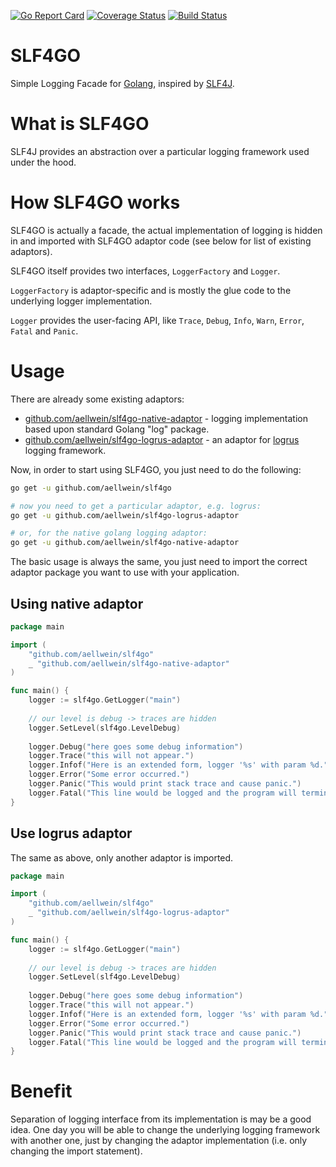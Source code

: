 [![Go Report Card](https://goreportcard.com/badge/github.com/aellwein/slf4go)](https://goreportcard.com/report/github.com/aellwein/slf4go)
[![Coverage Status](https://img.shields.io/coveralls/github/aellwein/slf4go/master.svg)](https://coveralls.io/github/aellwein/slf4go?branch=master)
[![Build Status](https://img.shields.io/travis/aellwein/slf4go/master.svg)](https://travis-ci.org/aellwein/slf4go) 

# SLF4GO
Simple Logging Facade for [Golang](https://www.golang.org), inspired by [SLF4J](https://www.slf4j.org).

# What is SLF4GO

SLF4J provides an abstraction over a particular logging framework used under the hood.

# How SLF4GO works

SLF4GO is actually a facade, the actual implementation of logging is hidden in and imported with 
SLF4GO adaptor code (see below for list of existing adaptors).

SLF4GO itself provides two interfaces, `LoggerFactory` and `Logger`.

`LoggerFactory` is adaptor-specific and is mostly the glue code to the underlying
logger implementation.

`Logger` provides the user-facing API, like `Trace`, `Debug`, `Info`, `Warn`, 
`Error`, `Fatal` and `Panic`.

# Usage

There are already some existing adaptors:
* [github.com/aellwein/slf4go-native-adaptor](https://github.com/aellwein/slf4go-native-adaptor) - logging implementation 
based upon standard Golang "log" package.
* [github.com/aellwein/slf4go-logrus-adaptor](https://github.com/aellwein/slf4go-logrus-adaptor) - an adaptor for 
[logrus](https://github.com/sirupsen/logrus) logging framework.


Now, in order to start using SLF4GO, you just need to do the following:
```sh
go get -u github.com/aellwein/slf4go

# now you need to get a particular adaptor, e.g. logrus:
go get -u github.com/aellwein/slf4go-logrus-adaptor

# or, for the native golang logging adaptor:
go get -u github.com/aellwein/slf4go-native-adaptor

```
The basic usage is always the same, you just need to import the correct
adaptor package you want to use with your application.

## Using native adaptor 

```go
package main

import (
    "github.com/aellwein/slf4go"
    _ "github.com/aellwein/slf4go-native-adaptor"
)

func main() {
    logger := slf4go.GetLogger("main")
    
    // our level is debug -> traces are hidden
    logger.SetLevel(slf4go.LevelDebug)
    
    logger.Debug("here goes some debug information")
    logger.Trace("this will not appear.")
    logger.Infof("Here is an extended form, logger '%s' with param %d.", logger.GetName(), 42)
    logger.Error("Some error occurred.")
    logger.Panic("This would print stack trace and cause panic.")
    logger.Fatal("This line would be logged and the program will terminate.")
}
```

## Use logrus adaptor

The same as above, only another adaptor is imported.
```go
package main

import (
    "github.com/aellwein/slf4go"
    _ "github.com/aellwein/slf4go-logrus-adaptor"
)

func main() {
    logger := slf4go.GetLogger("main")
    
    // our level is debug -> traces are hidden
    logger.SetLevel(slf4go.LevelDebug)
    
    logger.Debug("here goes some debug information")
    logger.Trace("this will not appear.")
    logger.Infof("Here is an extended form, logger '%s' with param %d.", logger.GetName(), 42)
    logger.Error("Some error occurred.")
    logger.Panic("This would print stack trace and cause panic.")
    logger.Fatal("This line would be logged and the program will terminate.")
}
```

# Benefit

Separation of logging interface from its implementation is may be a good idea.
One day you will be able to change the underlying logging framework with another
one, just by changing the adaptor implementation (i.e. only changing the 
import statement).
